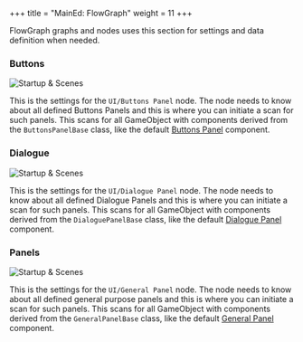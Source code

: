 +++
title = "MainEd: FlowGraph"
weight = 11
+++

FlowGraph graphs and nodes uses this section for settings and data definition when needed.

### Buttons

![Startup & Scenes](/images/main-ed/04.png?height=100px&classes=border,shadow)

This is the settings for the `UI/Buttons Panel` node. The node needs to know about all defined Buttons Panels and this is where you can initiate a scan for such panels. This scans for all GameObject with components derived from the `ButtonsPanelBase` class, like the default [Buttons Panel](/bgs/bgs-components-ui/#gui-panels-buttons-panel) component.

### Dialogue

![Startup & Scenes](/images/main-ed/05.png?height=100px&classes=border,shadow)

This is the settings for the `UI/Dialogue Panel` node. The node needs to know about all defined Dialogue Panels and this is where you can initiate a scan for such panels. This scans for all GameObject with components derived from the `DialoguePanelBase` class, like the default [Dialogue Panel](/bgs/bgs-components-ui/#gui-panels-dialogue-panel) component.

### Panels

![Startup & Scenes](/images/main-ed/06.png?height=100px&classes=border,shadow)

This is the settings for the `UI/General Panel` node. The node needs to know about all defined general purpose panels and this is where you can initiate a scan for such panels. This scans for all GameObject with components derived from the `GeneralPanelBase` class, like the default [General Panel](/bgs/bgs-components-ui/#gui-panels-general-panel) component.